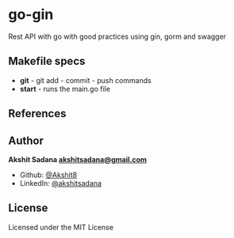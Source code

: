 # go-gin
Rest API with go with good practices using gin, gorm and swagger

## Makefile specs
- **git** - git add - commit - push commands
- **start** - runs the main.go file

## References

## Author
**Akshit Sadana <akshitsadana@gmail.com>**

- Github: [@Akshit8](https://github.com/Akshit8)
- LinkedIn: [@akshitsadana](https://www.linkedin.com/in/akshit-sadana-b051ab121/)

## License
Licensed under the MIT License